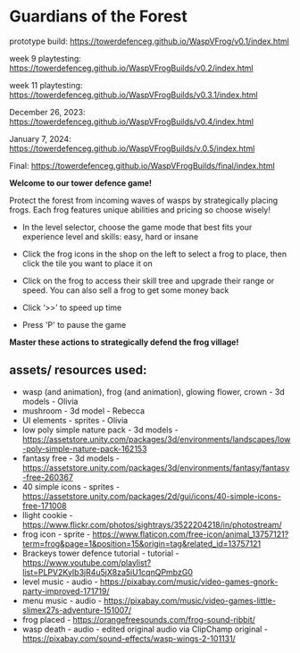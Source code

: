 # Guardians of the Forest

prototype build: https://towerdefenceg.github.io/WaspVFrog/v0.1/index.html

week 9 playtesting: https://towerdefenceg.github.io/WaspVFrogBuilds/v0.2/index.html

week 11 playtesting: https://towerdefenceg.github.io/WaspVFrogBuilds/v0.3.1/index.html

December 26, 2023: https://towerdefenceg.github.io/WaspVFrogBuilds/v0.4/index.html 

January 7, 2024: https://towerdefenceg.github.io/WaspVFrogBuilds/v.0.5/index.html 

Final: https://towerdefenceg.github.io/WaspVFrogBuilds/final/index.html


<b>Welcome to our tower defence game!</b>

Protect the forest from incoming waves of wasps by strategically placing frogs. Each frog features unique abilities and pricing so choose wisely!

- In the level selector, choose the game mode that best fits your experience level and skills: easy, hard or insane

- Click the frog icons in the shop on the left to select a frog to place, then click the tile you want to place it on

- Click on the frog to access their skill tree and upgrade their range or speed. You can also sell a frog to get some money back

- Click ‘>>’  to speed up time

- Press 'P' to pause the game

<b>Master these actions to strategically defend the frog village! </b>

## assets/ resources used:
- wasp (and animation), frog (and animation), glowing flower, crown - 3d models - Olivia
- mushroom - 3d model - Rebecca
- UI elements - sprites - Olivia
- low poly simple nature pack - 3d models -  https://assetstore.unity.com/packages/3d/environments/landscapes/low-poly-simple-nature-pack-162153
- fantasy free - 3d models - https://assetstore.unity.com/packages/3d/environments/fantasy/fantasy-free-260367
- 40 simple icons - sprites - https://assetstore.unity.com/packages/2d/gui/icons/40-simple-icons-free-171008
- llight cookie - https://www.flickr.com/photos/sightrays/3522204218/in/photostream/
- frog icon - sprite - https://www.flaticon.com/free-icon/animal_13757121?term=frog&page=1&position=15&origin=tag&related_id=13757121
- Brackeys tower defence tutorial - tutorial - https://www.youtube.com/playlist?list=PLPV2KyIb3jR4u5jX8za5iU1cqnQPmbzG0
- level music - audio - https://pixabay.com/music/video-games-gnork-party-improved-171719/
- menu music - audio - https://pixabay.com/music/video-games-little-slimex27s-adventure-151007/
- frog placed - https://orangefreesounds.com/frog-sound-ribbit/
- wasp death - audio - edited original audio via ClipChamp original - https://pixabay.com/sound-effects/wasp-wings-2-101131/

